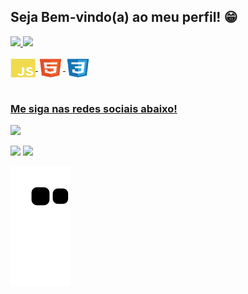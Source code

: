## Seja Bem-vindo(a) ao meu perfil! 😁

 <div>
   <a href="https://github.com/RogerioRBL13">
   <img height="180em" src="https://github-readme-stats.vercel.app/api?username=RogerioRBL13&show_icons=true&theme=tokyonight&include_all_commits=true&count_private=true"/>
   <img height="180em" src="https://github-readme-stats.vercel.app/api/top-langs/?username=RogerioRBL13&layout=compact&langs_count=6&theme=tokyonight"/>

</div>
<div style="display: inline_block"><br>
  <img align="center" alt="Js" height="30" width="40" src="https://raw.githubusercontent.com/devicons/devicon/master/icons/javascript/javascript-plain.svg">
  <img align="center" alt="HTML" height="30" width="40" src="https://raw.githubusercontent.com/devicons/devicon/master/icons/html5/html5-original.svg">
  <img align="center" alt="CSS" height="30" width="40" src="https://raw.githubusercontent.com/devicons/devicon/master/icons/css3/css3-original.svg">
</div>
 
 <br>
 
  ### Me siga nas redes sociais abaixo!
 
<div> 

  <a href="https://www.instagram.com/rogerio.batista.52/" target="_blank"><img src="https://img.shields.io/badge/-Instagram-%23E4405F?style=for-the-badge&logo=instagram&logoColor=white" target="_blank"></a>
<!--  <a href="https://discord.gg/5DVhGKVf4h" target="_blank"><img src="https://img.shields.io/badge/Discord-7289DA?style=for-the-badge&logo=discord&logoColor=white" target="_blank"></a>  -->
  <a href = "mailto:rogeriol73@yahoo.com"><img src="https://img.shields.io/badge/Yahoo-!-lightgrey" target="_blank"></a>
  <a href="https://www.linkedin.com/in/rog%C3%A9rio-lopes-5a1260254/" target="_blank"><img src="https://img.shields.io/badge/-LinkedIn-%230077B5?style=for-the-badge&logo=linkedin&logoColor=white" target="_blank"></a> 
 
  ![Snake animation](https://github.com/RogerioRBL13/RogerioRBL13/blob/output/github-contribution-grid-snake.svg)

</div>
